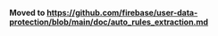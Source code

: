 **Moved to https://github.com/firebase/user-data-protection/blob/main/doc/auto_rules_extraction.md**

